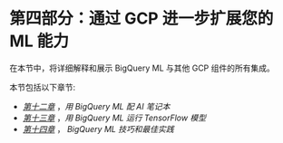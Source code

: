 

# 第四部分：通过 GCP 进一步扩展您的 ML 能力

在本节中，将详细解释和展示 BigQuery ML 与其他 GCP 组件的所有集成。

本节包括以下章节:

*   [*第十二章*](B16722_12_Final_ASB_ePub.xhtml#_idTextAnchor174) ，*用 BigQuery ML 配 AI 笔记本*
*   [*第十三章*](B16722_13_Final_ASB_ePub.xhtml#_idTextAnchor184) ，*用 BigQuery ML 运行 TensorFlow 模型*
*   [*第十四章*](B16722_14_Final_ASB_ePub.xhtml#_idTextAnchor196) ， *BigQuery ML 技巧和最佳实践*